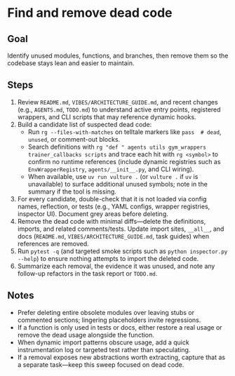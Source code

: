 # Find and remove dead code

## Goal
Identify unused modules, functions, and branches, then remove them so the codebase stays lean and easier to maintain.

## Steps
1. Review `README.md`, `VIBES/ARCHITECTURE_GUIDE.md`, and recent changes (e.g., `AGENTS.md`, `TODO.md`) to understand active entry points, registered wrappers, and CLI scripts that may reference dynamic hooks.
2. Build a candidate list of suspected dead code:
   - Run `rg --files-with-matches` on telltale markers like `pass  # dead`, `unused`, or comment-out blocks.
   - Search definitions with `rg "def " agents utils gym_wrappers trainer_callbacks scripts` and trace each hit with `rg <symbol>` to confirm no runtime references (include dynamic registries such as `EnvWrapperRegistry`, `agents/__init__.py`, and CLI wiring).
   - When available, use `uv run vulture .` (or `vulture .` if `uv` is unavailable) to surface additional unused symbols; note in the summary if the tool is missing.
3. For every candidate, double-check that it is not loaded via config names, reflection, or tests (e.g., YAML configs, wrapper registries, inspector UI). Document grey areas before deleting.
4. Remove the dead code with minimal diffs—delete the definitions, imports, and related comments/tests. Update import sites, `__all__`, and docs (`README.md`, `VIBES/ARCHITECTURE_GUIDE.md`, task guides) when references are removed.
5. Run `pytest -q` (and targeted smoke scripts such as `python inspector.py --help`) to ensure nothing attempts to import the deleted code.
6. Summarize each removal, the evidence it was unused, and note any follow-up refactors in the task report or `TODO.md`.

## Notes
- Prefer deleting entire obsolete modules over leaving stubs or commented sections; lingering placeholders invite regressions.
- If a function is only used in tests or docs, either restore a real usage or remove the dead usage alongside the function.
- When dynamic import patterns obscure usage, add a quick instrumentation log or targeted test rather than speculating.
- If a removal exposes new abstractions worth extracting, capture that as a separate task—keep this sweep focused on dead code.
